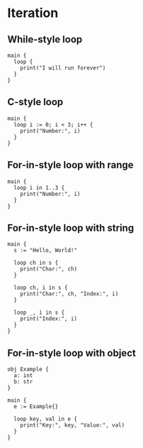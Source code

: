 # Iteration

## While-style loop
```the
main {
  loop {
    print("I will run forever")
  }
}
```

## C-style loop
```the
main {
  loop i := 0; i < 3; i++ {
    print("Number:", i)
  }
}
```

## For-in-style loop with range
```the
main {
  loop i in 1..3 {
    print("Number:", i)
  }
}
```

## For-in-style loop with string
```the
main {
  s := "Hello, World!"

  loop ch in s {
    print("Char:", ch)
  }

  loop ch, i in s {
    print("Char:", ch, "Index:", i)
  }

  loop _, i in s {
    print("Index:", i)
  }
}
```

## For-in-style loop with object
```the
obj Example {
  a: int
  b: str
}

main {
  e := Example{}

  loop key, val in e {
    print("Key:", key, "Value:", val)
  }
}
```
